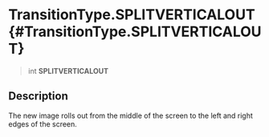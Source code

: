 TransitionType.SPLITVERTICALOUT {#TransitionType.SPLITVERTICALOUT}
===============================

> int **SPLITVERTICALOUT**

Description
-----------

The new image rolls out from the middle of the screen to the left and
right edges of the screen.
